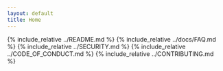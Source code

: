 ```yaml
---
layout: default
title: Home
---
```


{% include_relative ../README.md %}
{% include_relative ../docs/FAQ.md %}
{% include_relative ../SECURITY.md %}
{% include_relative ../CODE_OF_CONDUCT.md %}
{% include_relative ../CONTRIBUTING.md %}